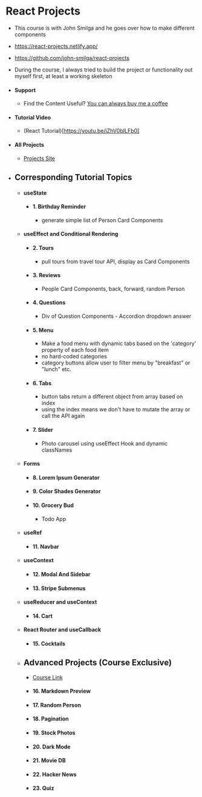 # React Projects

-   This course is with John Smilga and he goes over how to make different components
-   https://react-projects.netlify.app/
-   https://github.com/john-smilga/react-projects
-   During the course, I always tried to build the project or functionality out myself first, at least a working skeleton
-   #### Support

    -   Find the Content Useful? [You can always buy me a coffee](https://www.buymeacoffee.com/johnsmilga)

-   #### Tutorial Video

    -   (React Tutorial)[https://youtu.be/iZhV0bILFb0]

-   #### All Projects

    -   [Projects Site](https://react-projects.netlify.app/)

-   ## Corresponding Tutorial Topics

    -   #### useState

        -   #### 1. Birthday Reminder
            -   generate simple list of Person Card Components

    -   #### useEffect and Conditional Rendering

        -   #### 2. Tours
            -   pull tours from travel tour API, display as Card Components
        -   #### 3. Reviews
            -   People Card Components, back, forward, random Person
        -   #### 4. Questions
            -   Div of Question Components - Accordion dropdown answer
        -   #### 5. Menu
            -   Make a food menu with dynamic tabs based on the 'category' property of each food item
            -   no hard-coded categories
            -   category buttons allow user to filter menu by "breakfast" or "lunch" etc.
        -   #### 6. Tabs
            -   button tabs return a different object from array based on index
            -   using the index means we don't have to mutate the array or call the API again
        -   #### 7. Slider
            -   Photo carousel using useEffect Hook and dynamic classNames

    -   #### Forms

        -   #### 8. Lorem Ipsum Generator
        -   #### 9. Color Shades Generator
        -   #### 10. Grocery Bud
            -   Todo App

    -   #### useRef

        -   #### 11. Navbar

    -   #### useContext

        -   #### 12. Modal And Sidebar
        -   #### 13. Stripe Submenus

    -   #### useReducer and useContext

        -   #### 14. Cart

    -   #### React Router and useCallback

        -   #### 15. Cocktails

    -   ## Advanced Projects (Course Exclusive)

        -   [Course Link](https://www.udemy.com/course/react-tutorial-and-projects-course/?couponCode=REACT-OCT)

        -   #### 16. Markdown Preview
        -   #### 17. Random Person
        -   #### 18. Pagination
        -   #### 19. Stock Photos
        -   #### 20. Dark Mode
        -   #### 21. Movie DB
        -   #### 22. Hacker News
        -   #### 23. Quiz
